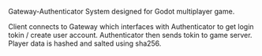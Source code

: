 Gateway-Authenticator System designed for Godot multiplayer game.

Client connects to Gateway which interfaces with Authenticator to get login tokin / create user account. Authenticator then sends tokin to game server.
Player data is hashed and salted using sha256.
